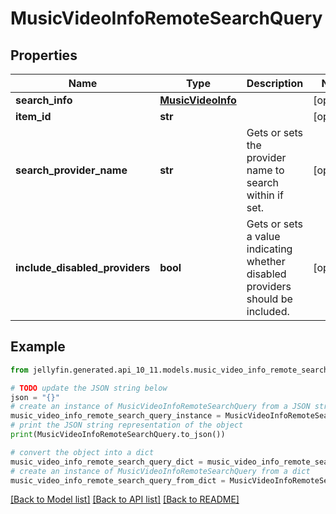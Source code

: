 # MusicVideoInfoRemoteSearchQuery


## Properties

Name | Type | Description | Notes
------------ | ------------- | ------------- | -------------
**search_info** | [**MusicVideoInfo**](MusicVideoInfo.md) |  | [optional] 
**item_id** | **str** |  | [optional] 
**search_provider_name** | **str** | Gets or sets the provider name to search within if set. | [optional] 
**include_disabled_providers** | **bool** | Gets or sets a value indicating whether disabled providers should be included. | [optional] 

## Example

```python
from jellyfin.generated.api_10_11.models.music_video_info_remote_search_query import MusicVideoInfoRemoteSearchQuery

# TODO update the JSON string below
json = "{}"
# create an instance of MusicVideoInfoRemoteSearchQuery from a JSON string
music_video_info_remote_search_query_instance = MusicVideoInfoRemoteSearchQuery.from_json(json)
# print the JSON string representation of the object
print(MusicVideoInfoRemoteSearchQuery.to_json())

# convert the object into a dict
music_video_info_remote_search_query_dict = music_video_info_remote_search_query_instance.to_dict()
# create an instance of MusicVideoInfoRemoteSearchQuery from a dict
music_video_info_remote_search_query_from_dict = MusicVideoInfoRemoteSearchQuery.from_dict(music_video_info_remote_search_query_dict)
```
[[Back to Model list]](../README.md#documentation-for-models) [[Back to API list]](../README.md#documentation-for-api-endpoints) [[Back to README]](../README.md)


